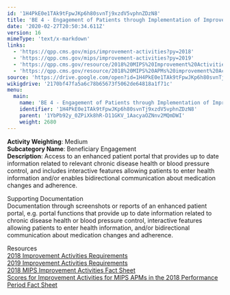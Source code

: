 ```yaml
---
id: '1H4PkE0e1TAk9tFpwJKp6h80svnTj9xzdV5vphnZDzN8'
title: 'BE 4 - Engagement of Patients through Implementation of Improvements in Patient Portal'
date: '2020-02-27T20:50:34.611Z'
version: 16
mimeType: 'text/x-markdown'
links:
  - 'https://qpp.cms.gov/mips/improvement-activities?py=2018'
  - 'https://qpp.cms.gov/mips/improvement-activities?py=2019'
  - 'https://qpp.cms.gov/resource/2018%20MIPS%20Improvement%20Activities%20Fact%20Sheet'
  - 'https://qpp.cms.gov/resource/2018%20MIPS%20APMs%20improvement%20Activities%20scores%20fact%20sheet'
source: 'https://drive.google.com/open?id=1H4PkE0e1TAk9tFpwJKp6h80svnTj9xzdV5vphnZDzN8'
wikigdrive: '2170bf47fa5a6c78b65673f5062de64818a1f71c'
menu:
  main:
    name: 'BE 4 - Engagement of Patients through Implementation of Improvements in Patient Portal'
    identifier: '1H4PkE0e1TAk9tFpwJKp6h80svnTj9xzdV5vphnZDzN8'
    parent: '1YbPb92y_0ZPiXk8hR-D11GKV_1AacyaOZNnv2MQmDWI'
    weight: 2680
---
```





**Activity Weighting**: Medium  
**Subcategory Name**: Beneficiary Engagement  
**Description**: Access to an enhanced patient portal that provides up to date information related to relevant chronic disease health or blood pressure control, and includes interactive features allowing patients to enter health information and/or enables bidirectional communication about medication changes and adherence.




Supporting Documentation  
Documentation through screenshots or reports of an enhanced patient portal, e.g. portal functions that provide up to date information related to chronic disease health or blood pressure control, interactive features allowing patients to enter health information, and/or bidirectional communication about medication changes and adherence.




Resources  
[2018 Improvement Activities Requirements](https://qpp.cms.gov/mips/improvement-activities?py=2018)  
[2019 Improvement Activities Requirements](https://qpp.cms.gov/mips/improvement-activities?py=2019)  
[2018 MIPS Improvement Activities Fact Sheet](https://qpp.cms.gov/resource/2018%20MIPS%20Improvement%20Activities%20Fact%20Sheet)  
[Scores for Improvement Activities for MIPS APMs in the 2018 Performance Period Fact Sheet](https://qpp.cms.gov/resource/2018%20MIPS%20APMs%20improvement%20Activities%20scores%20fact%20sheet)

